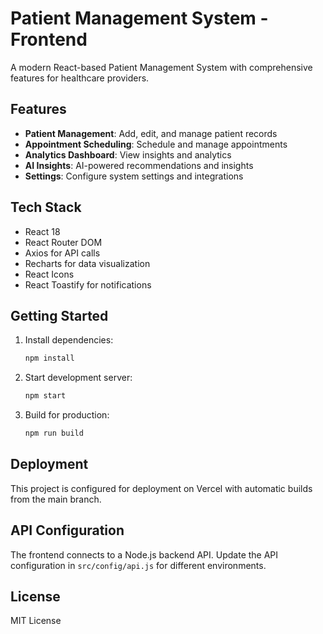# Patient Management System - Frontend

A modern React-based Patient Management System with comprehensive features for healthcare providers.

## Features

- **Patient Management**: Add, edit, and manage patient records
- **Appointment Scheduling**: Schedule and manage appointments
- **Analytics Dashboard**: View insights and analytics
- **AI Insights**: AI-powered recommendations and insights
- **Settings**: Configure system settings and integrations

## Tech Stack

- React 18
- React Router DOM
- Axios for API calls
- Recharts for data visualization
- React Icons
- React Toastify for notifications

## Getting Started

1. Install dependencies:
   ```bash
   npm install
   ```

2. Start development server:
   ```bash
   npm start
   ```

3. Build for production:
   ```bash
   npm run build
   ```

## Deployment

This project is configured for deployment on Vercel with automatic builds from the main branch.

## API Configuration

The frontend connects to a Node.js backend API. Update the API configuration in `src/config/api.js` for different environments.

## License

MIT License
